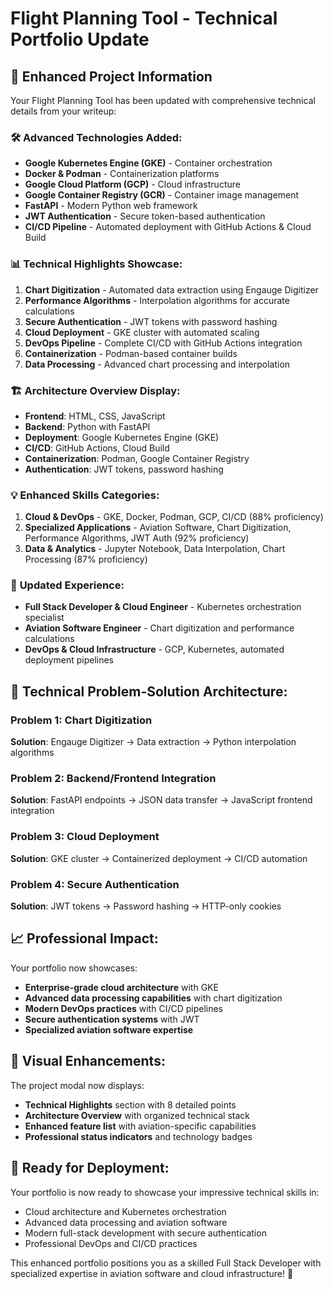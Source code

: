 # Flight Planning Tool - Technical Portfolio Update

## 🚀 Enhanced Project Information

Your Flight Planning Tool has been updated with comprehensive technical details from your writeup:

### 🛠 **Advanced Technologies Added:**
- **Google Kubernetes Engine (GKE)** - Container orchestration
- **Docker & Podman** - Containerization platforms
- **Google Cloud Platform (GCP)** - Cloud infrastructure
- **Google Container Registry (GCR)** - Container image management
- **FastAPI** - Modern Python web framework
- **JWT Authentication** - Secure token-based authentication
- **CI/CD Pipeline** - Automated deployment with GitHub Actions & Cloud Build

### 📊 **Technical Highlights Showcase:**
1. **Chart Digitization** - Automated data extraction using Engauge Digitizer
2. **Performance Algorithms** - Interpolation algorithms for accurate calculations
3. **Secure Authentication** - JWT tokens with password hashing
4. **Cloud Deployment** - GKE cluster with automated scaling
5. **DevOps Pipeline** - Complete CI/CD with GitHub Actions integration
6. **Containerization** - Podman-based container builds
7. **Data Processing** - Advanced chart processing and interpolation

### 🏗 **Architecture Overview Display:**
- **Frontend**: HTML, CSS, JavaScript
- **Backend**: Python with FastAPI
- **Deployment**: Google Kubernetes Engine (GKE)
- **CI/CD**: GitHub Actions, Cloud Build
- **Containerization**: Podman, Google Container Registry
- **Authentication**: JWT tokens, password hashing

### 💡 **Enhanced Skills Categories:**
1. **Cloud & DevOps** - GKE, Docker, Podman, GCP, CI/CD (88% proficiency)
2. **Specialized Applications** - Aviation Software, Chart Digitization, Performance Algorithms, JWT Auth (92% proficiency)
3. **Data & Analytics** - Jupyter Notebook, Data Interpolation, Chart Processing (87% proficiency)

### 🎯 **Updated Experience:**
- **Full Stack Developer & Cloud Engineer** - Kubernetes orchestration specialist
- **Aviation Software Engineer** - Chart digitization and performance calculations
- **DevOps & Cloud Infrastructure** - GCP, Kubernetes, automated deployment pipelines

## 🔧 **Technical Problem-Solution Architecture:**

### Problem 1: Chart Digitization
**Solution**: Engauge Digitizer → Data extraction → Python interpolation algorithms

### Problem 2: Backend/Frontend Integration
**Solution**: FastAPI endpoints → JSON data transfer → JavaScript frontend integration

### Problem 3: Cloud Deployment
**Solution**: GKE cluster → Containerized deployment → CI/CD automation

### Problem 4: Secure Authentication
**Solution**: JWT tokens → Password hashing → HTTP-only cookies

## 📈 **Professional Impact:**

Your portfolio now showcases:
- **Enterprise-grade cloud architecture** with GKE
- **Advanced data processing capabilities** with chart digitization
- **Modern DevOps practices** with CI/CD pipelines
- **Secure authentication systems** with JWT
- **Specialized aviation software expertise**

## 🎨 **Visual Enhancements:**

The project modal now displays:
- **Technical Highlights** section with 8 detailed points
- **Architecture Overview** with organized technical stack
- **Enhanced feature list** with aviation-specific capabilities
- **Professional status indicators** and technology badges

## 🚀 **Ready for Deployment:**

Your portfolio is now ready to showcase your impressive technical skills in:
- Cloud architecture and Kubernetes orchestration
- Advanced data processing and aviation software
- Modern full-stack development with secure authentication
- Professional DevOps and CI/CD practices

This enhanced portfolio positions you as a skilled Full Stack Developer with specialized expertise in aviation software and cloud infrastructure! 🌟